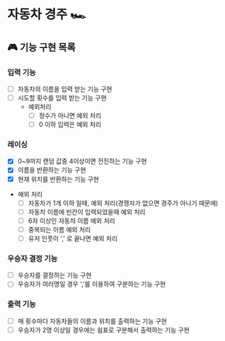 # 자동차 경주 🏎

## 🎮 기능 구현 목록

### 입력 기능

- [ ] 자동차의 이름을 입력 받는 기능 구현
- [ ] 시도할 횟수를 입력 받는 기능 구현
    - 예외처리
        - [ ] 정수가 아니면 예외 처리
        - [ ] 0 이하 입력은 예외 처리

### 레이싱

- [x] 0~9까지 랜덤 값중 4이상이면 전진하는 기능 구현
- [x] 이름을 반환하는 기능 구현
- [x] 현재 위치를 반환하는 기능 구현

- 예외 처리
    - [ ] 자동차가 1개 이하 일때, 예외 처리(경쟁자가 없으면 경주가 아니기 때문에)
    - [ ] 자동차 이름에 빈칸이 입력되었을때 예외 처리
    - [ ] 6자 이상인 자동차 이름 예외 처리
    - [ ] 중복되는 이름 예외 처리
    - [ ] 유저 인풋이 ',' 로 끝나면 예외 처리

### 우승자 결정 기능

- [ ] 우승자를 결정하는 기능 구현
- [ ] 우승자가 여러명일 경우 ','를 이용하여 구분하는 기능 구현

### 출력 기능

- [ ] 매 횟수마다 자동차들의 이름과 위치를 출력하는 기능 구현
- [ ] 우승자가 2명 이상일 경우에는 쉼표로 구분해서 출력하는 기능 구현